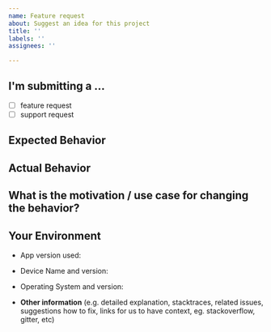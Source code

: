 ```yaml
---
name: Feature request
about: Suggest an idea for this project
title: ''
labels: ''
assignees: ''

---
```


<!--- Provide a general summary of the feature/request in the Title above -->

## I'm submitting a ...
<!--- Tell us whether this is a feature suggestion or a request for support -->
  - [ ] feature request
  - [ ] support request

## Expected Behavior
<!--- Tell us what should happen -->

## Actual Behavior
<!--- Tell us what happens instead -->


## What is the motivation / use case for changing the behavior?
<!-- Why do you think this feature is warrented -->


## Your Environment
<!--- Include as many relevant details about the environment you experienced the bug in -->
* App version used:
* Device Name and version:
* Operating System and version:


* **Other information** (e.g. detailed explanation, stacktraces, related issues, suggestions how to fix, links for us to have context, eg. stackoverflow, gitter, etc)
